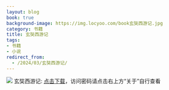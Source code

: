 ```yaml
---
layout: blog
book: true
background-image: https://img.locyoo.com/book玄奘西游记.jpg
category: 书籍
title: 玄奘西游记
tags:
- 书籍
- 小说
redirect_from:
  - /2024/03/玄奘西游记/
---
```

![](https://img.locyoo.com/book玄奘西游记.jpg)
玄奘西游记: <a name = "ref1" href="https://url18.ctfile.com/f/50983618-1225827523-a388ff?p=3619">点击下载</a>，访问密码请点击右上方“关于”自行查看